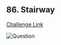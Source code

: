 ## 86. Stairway  
[Challenge Link](https://cssbattle.dev/play/86)  

![Question](../../images/86.png)